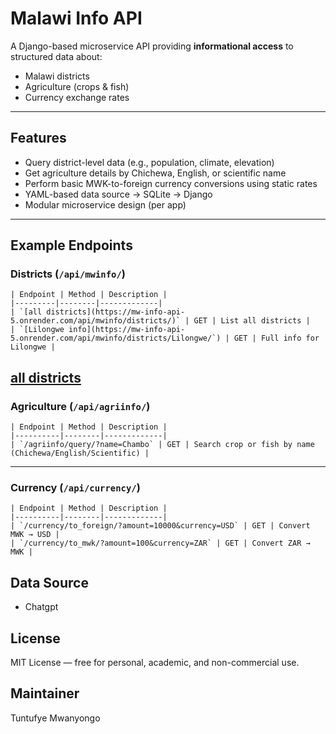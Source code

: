 # Malawi Info API

A Django-based microservice API providing **informational access** to structured data about:
- Malawi districts
- Agriculture (crops & fish)
- Currency exchange rates

---

## Features

- Query district-level data (e.g., population, climate, elevation)
- Get agriculture details by Chichewa, English, or scientific name
- Perform basic MWK-to-foreign currency conversions using static rates
- YAML-based data source → SQLite → Django
- Modular microservice design (per app)

---

## Example Endpoints

### Districts (`/api/mwinfo/`)



```
| Endpoint | Method | Description |
|---------|--------|-------------|
| `[all districts](https://mw-info-api-5.onrender.com/api/mwinfo/districts/)` | GET | List all districts |
| `[Lilongwe info](https://mw-info-api-5.onrender.com/api/mwinfo/districts/Lilongwe/`) | GET | Full info for Lilongwe |
```

[all districts](https://mw-info-api-5.onrender.com/api/mwinfo/districts/)
---

### Agriculture (`/api/agriinfo/`)

```
| Endpoint | Method | Description |
|----------|--------|-------------|
| `/agriinfo/query/?name=Chambo` | GET | Search crop or fish by name (Chichewa/English/Scientific) |
```
---

### Currency (`/api/currency/`)
```
| Endpoint | Method | Description |
|----------|--------|-------------|
| `/currency/to_foreign/?amount=10000&currency=USD` | GET | Convert MWK → USD |
| `/currency/to_mwk/?amount=100&currency=ZAR` | GET | Convert ZAR → MWK |
```

## Data Source
- Chatgpt

## License

MIT License — free for personal, academic, and non-commercial use.

## Maintainer

Tuntufye Mwanyongo
